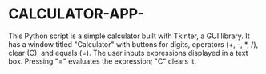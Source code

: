 # CALCULATOR-APP-
This Python script is a simple calculator built with Tkinter, a GUI library. It has a window titled "Calculator" with buttons for digits, operators (+, -, *, /), clear (C), and equals (=). The user inputs expressions displayed in a text box. Pressing "=" evaluates the expression; "C" clears it. 
